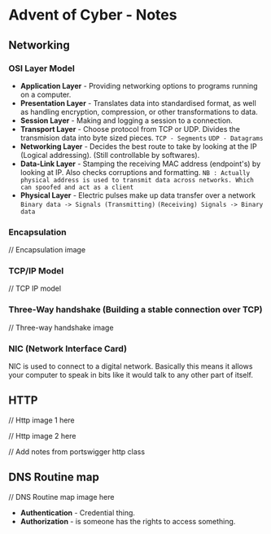 # Advent of Cyber - Notes

## Networking

### OSI Layer Model
- **Application Layer** - Providing networking options to programs running on a computer.
- **Presentation Layer** - Translates data into standardised format, as well as handling encryption, compression, or other transformations to data.
- **Session Layer** - Making and logging a session to a connection.
- **Transport Layer** - Choose protocol from TCP or UDP. Divides the transmision data into byte sized pieces. `TCP - Segments` `UDP - Datagrams`
- **Networking Layer** - Decides the best route to take by looking at the IP (Logical addressing). (Still controllable by softwares).
- **Data-Link Layer** - Stamping the receiving MAC address (endpoint's) by looking at IP. Also checks corruptions and formatting. `NB : Actually physical address is used to transmit data across networks. Which can spoofed and act as a client`
- **Physical Layer** - Electric pulses make up data transfer over a network `Binary data -> Signals (Transmitting)` `(Receiving) Signals -> Binary data`

### Encapsulation

// Encapsulation image

### TCP/IP Model

// TCP IP model

### Three-Way handshake (Building a stable connection over TCP)

// Three-way handshake image

### NIC (Network Interface Card)
NIC is used to connect to a digital network. Basically this means it allows your computer to speak in bits like it would talk to any other part of itself.

## HTTP

// Http image 1 here

// Http image 2 here

// Add notes from portswigger http class

## DNS Routine map 

// DNS Routine map image here

- **Authentication** - Credential thing.
- **Authorization** - is someone has the rights to access something.





















